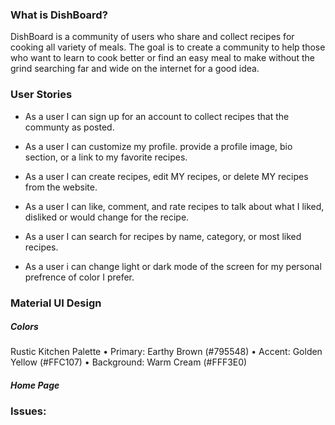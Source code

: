 ### What is DishBoard?

DishBoard is a community of users who share and collect recipes for cooking all variety of meals. The goal is to create a community to help those who want to learn to cook better or find an easy meal to make without the grind searching far and wide on the internet for a good idea.

### User Stories

- As a user I can sign up for an account to collect recipes that the communty as posted.

- As a user I can customize my profile. provide a profile image, bio section, or a link to my favorite recipes.

- As a user I can create recipes, edit MY recipes, or delete MY recipes from the website.

- As a user I can like, comment, and rate recipes to talk about what I liked, disliked or would change for the recipe.

- As a user I can search for recipes by name, category, or most liked recipes.

- As a user i can change light or dark mode of the screen for my personal prefrence of color I prefer.

### Material UI Design

##### Colors

Rustic Kitchen Palette
• Primary: Earthy Brown (#795548)
• Accent: Golden Yellow (#FFC107)
• Background: Warm Cream (#FFF3E0)

##### Home Page

### Issues:

